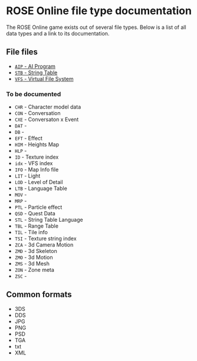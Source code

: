 # ROSE Online file type documentation

The ROSE Online game exists out of several file types. Below is a list of all data types and a link to its documentation.

## File files
* [`AIP` - AI Program](formats/AIP.md)
* [`STB` - String Table](formats/STB.md)
* [`VFS` - Virtual File System](formats/VFS.md)

### To be documented
* `CHR` - Character model data
* `CON` - Conversation
* `CXE` - Conversaton x Event
* `DAT` - 
* `DB` - 
* `EFT` - Effect
* `HIM` - Heights Map
* `HLP` - 
* `ID` - Texture index
* `idx` - VFS index
* `IFO` - Map Info file
* `LIT` - Light
* `LOD` - Level of Detail
* `LTB` - Language Table
* `MOV` - 
* `MRP` - 
* `PTL` - Particle effect 
* `QSD` - Quest Data
* `STL` - String Table Language
* `TBL` - Range Table
* `TIL` - Tile info 
* `TSI` - Texture string index
* `ZCA` - 3d Camera Motion
* `ZMD` - 3d Skeleton
* `ZMO` - 3d Motion 
* `ZMS` - 3d Mesh
* `ZON` - Zone meta
* `ZSC` - 

## Common formats
* 3DS
* DDS
* JPG
* PNG
* PSD
* TGA
* txt
* XML

